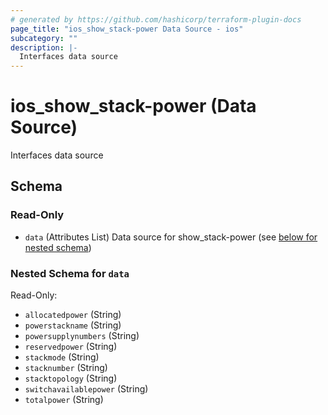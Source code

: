 ```yaml
---
# generated by https://github.com/hashicorp/terraform-plugin-docs
page_title: "ios_show_stack-power Data Source - ios"
subcategory: ""
description: |-
  Interfaces data source
---
```


# ios_show_stack-power (Data Source)

Interfaces data source



<!-- schema generated by tfplugindocs -->
## Schema

### Read-Only

- `data` (Attributes List) Data source for show_stack-power (see [below for nested schema](#nestedatt--data))

<a id="nestedatt--data"></a>
### Nested Schema for `data`

Read-Only:

- `allocatedpower` (String)
- `powerstackname` (String)
- `powersupplynumbers` (String)
- `reservedpower` (String)
- `stackmode` (String)
- `stacknumber` (String)
- `stacktopology` (String)
- `switchavailablepower` (String)
- `totalpower` (String)
